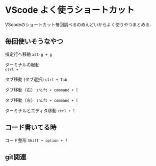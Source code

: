 # VScode よく使うショートカット

VScodeのショートカット毎回調べるのめんどいからよく使うやつまとめる．

## 毎回使いそうなやつ
指定行へ移動
`alt-g + g`

ターミナルの起動  
``ctrl + ` ``  

タブ移動 (タブ選択)
`ctrl + Tab`

タブ移動（右）
`shift + command + [`

タブ移動（左）
`shift + command + [`

ターミナルとエディタ移動
`ctrl + l`

## コード書いてる時

コード整形
`Shift + option + f`

## git関連
